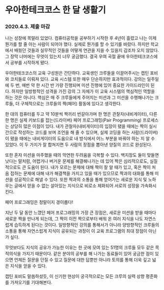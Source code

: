 # 우아한테크코스 한 달 생활기

### 2020.4.3. 제출 마감

나는 성장에 목말라 있었다. 컴퓨터공학을 공부하기 시작한 후 4년이 흘렀고 나는 이제 뭔가를 할 줄 아는 사람이 되어야 했다. 실제로 뭔가를 할 수 있기를 바랐다. 하지만 학교에서 배웠던 것들과 실무적인 것들을 어떻게 연관을 지을 수 있을지 감조차 오지 않았다. 그 장막 너머에는 무엇이 있는지 너무 궁금했다. 결국 우여 곡절 끝에 우아한테크코스에서 공부를 시작하게 됐다.   



우아한테크코스의 교육 구성원은 간단하다. 교육생인 크루들을 이끌어주시는 캡틴 포비와 코치들로 이뤄져 있다. 교육 시스템 또한 매우 단순하지만 효과적이다. 강의는 일주일에 두 번, 매번 약 한 시간 반 가량 진행되며 미션 진행에 있어 중요한 가이드라인이 된다. 하지만 일방항적인 성격을 가진 강의 그 자체가 이 교육 시스템의 핵심적인 역할을 하는 것은 아니다. 핵심은 매 주 크루들에게 주어지는 미션과 그 미션을 수행해나가는 크루들, 더 구체적으로는 크루들의 짝(페어) 활동에 있다고 생각한다.   



한 대의 컴퓨터를 두고 약 10분씩 짝끼리 번갈아가며 한 명은 관찰자(내비게이터), 다른 한 명은 실제 키보드를 잡는(드라이버) 페어 프로그래밍(Pair Programming) 프로세스는 상당히 많은 이점이 있다. 내가 관찰자(내비게이터)의 입장이 됐을 때에는 짝이 실시간으로 작성하는 코드를 보며 조언을 해 줄 수 있으며, 실제 코딩을 하는 사람(드라이버)이 됐을 때에는 내비게이터의 도움으로 내 방식에서 어느 부분을 바꿔야 하는 지 알 수 있었다. 이 두 가지가 잘 합쳐지면 두 사람의 장점을 뽑아낸 양질의 코드로 완성된다.  



또한 혼자 미션을 마주했을 때의 막연한 두려움을 극복할 수 있다. 백지장도 둘이 맞들면 낫다는 말처럼, 어렵거나 버거운 문제를 해결해나가는 데 있어 짝은 심리적으로도, 실질적으로도 큰 도움이 된다. 내가 모르는 문제에 대해 짝이 잘 알 때가 있고, 혹은 짝이 처음 접하는 문제에 대해 내가 해결책을 가지고 있을 때가 있으므로 짝과의 대화를 통해 미션을 성공적으로 해낼 수 있다. 또한 짝과의 소통을 통해 얻어가는 새로운 지식 및 노하우는 글에서 얻을 수 없는 살아있는 지식으로 비로소 체화되어 서로의 성장을 가속화시킨다.   



페어 프로그래밍은 정말이지 경이롭다!  



지난 두 달 동안 느꼈던 페어 프로그래밍의 가장 큰 장점은, 새로운 미션을 받을 때마다 새로운 짝을 만나게 되는데, 그 짝이 이전 짝으로부터 배워 온 여러 지식을 나도 자연스럽게 습득하게 된다는 것이다. 일방향적인 강의를 통해서가 아니라 양방향적인 크루들의 소통을 통해 자연스럽게 지식이 공유되는 과정이 이 교육 프로그램의 최대 장점이 아닌가 싶다.  



무엇보다도 지식의 공유가 가능한 이유는 한 곳에 모여 있는 51명의 크루들 모두 같은 목적의식을 가지기 때문이다. 같은 분야의 공부를 해 나가는 동료들이 있어 궁금한 점이 있으면 언제든 질문을 던질 수 있고 질문에 대한 답뿐만 아니라 토의를 통해 더욱 깊고 넓은 지식을 얻을 수 있다.   



캡틴 포비도 말씀하셨듯, 이 신기한 현상이 궁극적으로는 모든 크루의 실력 상향 평준화를 가져오기를 기대해본다.  